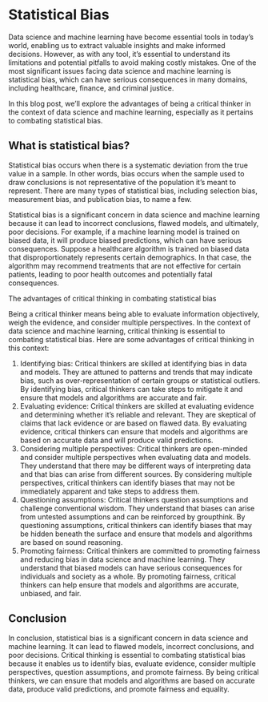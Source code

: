 # Statistical Bias

Data science and machine learning have become essential tools in today’s world, enabling us to extract valuable insights and make informed decisions. However, as with any tool, it’s essential to understand its limitations and potential pitfalls to avoid making costly mistakes. One of the most significant issues facing data science and machine learning is statistical bias, which can have serious consequences in many domains, including healthcare, finance, and criminal justice.

In this blog post, we’ll explore the advantages of being a critical thinker in the context of data science and machine learning, especially as it pertains to combating statistical bias.

## What is statistical bias?

Statistical bias occurs when there is a systematic deviation from the true value in a sample. In other words, bias occurs when the sample used to draw conclusions is not representative of the population it’s meant to represent. There are many types of statistical bias, including selection bias, measurement bias, and publication bias, to name a few.

Statistical bias is a significant concern in data science and machine learning because it can lead to incorrect conclusions, flawed models, and ultimately, poor decisions. For example, if a machine learning model is trained on biased data, it will produce biased predictions, which can have serious consequences. Suppose a healthcare algorithm is trained on biased data that disproportionately represents certain demographics. In that case, the algorithm may recommend treatments that are not effective for certain patients, leading to poor health outcomes and potentially fatal consequences.

The advantages of critical thinking in combating statistical bias

Being a critical thinker means being able to evaluate information objectively, weigh the evidence, and consider multiple perspectives. In the context of data science and machine learning, critical thinking is essential to combating statistical bias. Here are some advantages of critical thinking in this context:

1.  Identifying bias: Critical thinkers are skilled at identifying bias in data and models. They are attuned to patterns and trends that may indicate bias, such as over-representation of certain groups or statistical outliers. By identifying bias, critical thinkers can take steps to mitigate it and ensure that models and algorithms are accurate and fair.
2. Evaluating evidence: Critical thinkers are skilled at evaluating evidence and determining whether it’s reliable and relevant. They are skeptical of claims that lack evidence or are based on flawed data. By evaluating evidence, critical thinkers can ensure that models and algorithms are based on accurate data and will produce valid predictions.
3. Considering multiple perspectives: Critical thinkers are open-minded and consider multiple perspectives when evaluating data and models. They understand that there may be different ways of interpreting data and that bias can arise from different sources. By considering multiple perspectives, critical thinkers can identify biases that may not be immediately apparent and take steps to address them.
4. Questioning assumptions: Critical thinkers question assumptions and challenge conventional wisdom. They understand that biases can arise from untested assumptions and can be reinforced by groupthink. By questioning assumptions, critical thinkers can identify biases that may be hidden beneath the surface and ensure that models and algorithms are based on sound reasoning.
5. Promoting fairness: Critical thinkers are committed to promoting fairness and reducing bias in data science and machine learning. They understand that biased models can have serious consequences for individuals and society as a whole. By promoting fairness, critical thinkers can help ensure that models and algorithms are accurate, unbiased, and fair.

## Conclusion

In conclusion, statistical bias is a significant concern in data science and machine learning. It can lead to flawed models, incorrect conclusions, and poor decisions. Critical thinking is essential to combating statistical bias because it enables us to identify bias, evaluate evidence, consider multiple perspectives, question assumptions, and promote fairness. By being critical thinkers, we can ensure that models and algorithms are based on accurate data, produce valid predictions, and promote fairness and equality.
